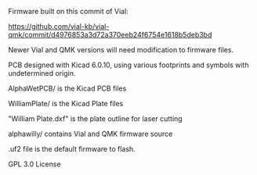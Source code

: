 Firmware built on this commit of Vial:

https://github.com/vial-kb/vial-qmk/commit/d4976853a3d72a370eeb24f6754e1618b5deb3bd

Newer Vial and QMK versions will need modification to firmware files.

PCB designed with Kicad 6.0.10, using various footprints and symbols with undetermined origin.

AlphaWetPCB/ is the Kicad PCB files

WilliamPlate/ is the Kicad Plate files

"William Plate.dxf" is the plate outline for laser cutting

alphawilly/ contains Vial and QMK firmware source

.uf2 file is the default firmware to flash.


GPL 3.0 License
